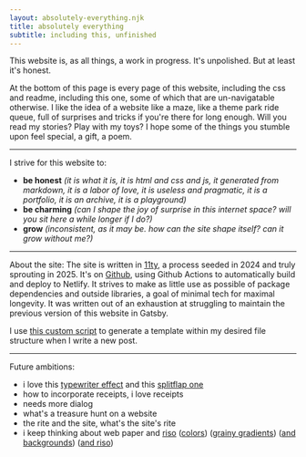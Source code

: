 ```yaml
---
layout: absolutely-everything.njk
title: absolutely everything 
subtitle: including this, unfinished 
---
```

This website is, as all things, a work in progress. It's unpolished. But at least it's honest.

 At the bottom of this page is every page of this website, including the css and readme, including this one, some of which that are un-navigatable otherwise. I like the idea of a website like a maze, like a theme park ride queue, full of surprises and tricks if you're there for long enough. Will you read my stories? Play with my toys? I hope some of the things you stumble upon feel special, a gift, a poem.   

---
I strive for this website to: 
- **be honest** *(it is what it is, it is html and css and js, it generated from markdown, it is a labor of love, it is useless and pragmatic, it is a portfolio, it is an archive, it is a playground)*
- **be charming** *(can I shape the joy of surprise in this internet space? will you sit here a while longer if I do?)*
- **grow** *(inconsistent, as it may be. how can the site shape itself? can it grow without me?)*

---
About the site: 
The site is written in [11ty](https://www.11ty.dev/), a process seeded in 2024 and truly sprouting in 2025. It's on [Github](https://github.com/leils/site), using Github Actions to automatically build and deploy to Netlify. It strives to make as little use as possible of package dependencies and outside libraries, a goal of minimal tech for maximal longevity. It was written out of an exhaustion at struggling to maintain the previous version of this website in Gatsby. 

I use [this custom script](http://localhost:8080/content/2020/2020-04-19_Gatsby-Post-Generation/) to generate a template within my desired file structure when I write a new post. 

---

Future ambitions: 
- i love this [typewriter effect](https://css-tricks.com/snippets/css/typewriter-effect/) and this [splitflap one](https://github.com/jayKayEss/react-split-flap-effect?tab=readme-ov-file)
- how to incorporate receipts, i love receipts 
- needs more dialog 
- what's a treasure hunt on a website 
- the rite and the site, what's the site's rite
- i keep thinking about web paper and [riso](https://codepen.io/crownedfoxes/pen/LYXMBEZ) ([colors](https://www.stencil.wiki/colors)) ([grainy gradients](https://css-tricks.com/grainy-gradients/)) ([and backgrounds](https://www.freecodecamp.org/news/grainy-css-backgrounds-using-svg-filters/)) ([and riso](https://tympanus.net/codrops/2024/06/27/digital-meets-physical-risograph-printing-with-webgl/))

